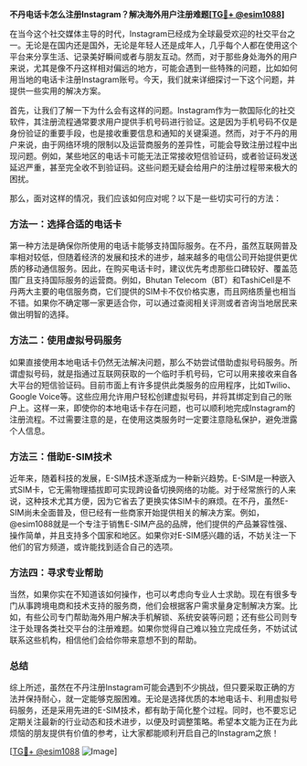 **不丹电话卡怎么注册Instagram？解决海外用户注册难题[[TG💪+ @esim1088](https://t.me/s/esim1088)]**

在当今这个社交媒体主导的时代，Instagram已经成为全球最受欢迎的社交平台之一。无论是在国内还是国外，无论是年轻人还是成年人，几乎每个人都在使用这个平台来分享生活、记录美好瞬间或者与朋友互动。然而，对于那些身处海外的用户来说，尤其是像不丹这样相对偏远的地方，可能会遇到一些特殊的问题，比如如何用当地的电话卡注册Instagram账号。今天，我们就来详细探讨一下这个问题，并提供一些实用的解决方案。

首先，让我们了解一下为什么会有这样的问题。Instagram作为一款国际化的社交软件，其注册流程通常要求用户提供手机号码进行验证。这是因为手机号码不仅是身份验证的重要手段，也是接收重要信息和通知的关键渠道。然而，对于不丹的用户来说，由于网络环境的限制以及运营商服务的差异性，可能会导致注册过程中出现问题。例如，某些地区的电话卡可能无法正常接收短信验证码，或者验证码发送延迟严重，甚至完全收不到验证码。这些问题无疑会给用户的注册过程带来极大的困扰。

那么，面对这样的情况，我们应该如何应对呢？以下是一些切实可行的方法：

### 方法一：选择合适的电话卡

第一种方法是确保你所使用的电话卡能够支持国际服务。在不丹，虽然互联网普及率相对较低，但随着经济的发展和技术的进步，越来越多的电信公司开始提供更优质的移动通信服务。因此，在购买电话卡时，建议优先考虑那些口碑较好、覆盖范围广且支持国际服务的运营商。例如，Bhutan Telecom（BT）和TashiCell是不丹两大主要的电信服务商，它们提供的SIM卡不仅价格实惠，而且网络质量也相当不错。如果你不确定哪一家更适合你，可以通过查阅相关评测或者咨询当地居民来做出明智的选择。

### 方法二：使用虚拟号码服务

如果直接使用本地电话卡仍然无法解决问题，那么不妨尝试借助虚拟号码服务。所谓虚拟号码，就是指通过互联网获取的一个临时手机号码，它可以用来接收来自各大平台的短信验证码。目前市面上有许多提供此类服务的应用程序，比如Twilio、Google Voice等。这些应用允许用户轻松创建虚拟号码，并将其绑定到自己的账户上。这样一来，即使你的本地电话卡存在问题，也可以顺利地完成Instagram的注册流程。不过需要注意的是，在使用这类服务时一定要注意隐私保护，避免泄露个人信息。

### 方法三：借助E-SIM技术

近年来，随着科技的发展，E-SIM技术逐渐成为一种新兴趋势。E-SIM是一种嵌入式SIM卡，它无需物理插拔即可实现跨设备切换网络的功能。对于经常旅行的人来说，这种技术尤其方便，因为它省去了更换实体SIM卡的麻烦。在不丹，虽然E-SIM尚未全面普及，但已经有一些商家开始提供相关的解决方案。例如，@esim1088就是一个专注于销售E-SIM产品的品牌，他们提供的产品兼容性强、操作简单，并且支持多个国家和地区。如果你对E-SIM感兴趣的话，不妨关注一下他们的官方频道，或许能找到适合自己的选项。

### 方法四：寻求专业帮助

当然，如果你实在不知道该如何操作，也可以考虑向专业人士求助。现在有很多专门从事跨境电商和技术支持的服务商，他们会根据客户需求量身定制解决方案。比如，有些公司专门帮助海外用户解决手机解锁、系统安装等问题；还有些公司则专注于处理各类社交平台的注册难题。如果你觉得自己难以独立完成任务，不妨试试联系这些机构，相信他们会给你带来意想不到的帮助。

### 总结

综上所述，虽然在不丹注册Instagram可能会遇到不少挑战，但只要采取正确的方法并保持耐心，就一定能够克服困难。无论是选择优质的本地电话卡、利用虚拟号码服务，还是采用先进的E-SIM技术，都有助于简化整个过程。同时，也不要忘记定期关注最新的行业动态和技术进步，以便及时调整策略。希望本文能为正在为此烦恼的朋友提供有价值的参考，让大家都能顺利开启自己的Instagram之旅！

[[TG💪+ @esim1088](https://t.me/s/esim1088) ![Image](https://i.postimg.cc/4NQfJmqS/Snipaste-2025-05-13-00-14-12.png)]